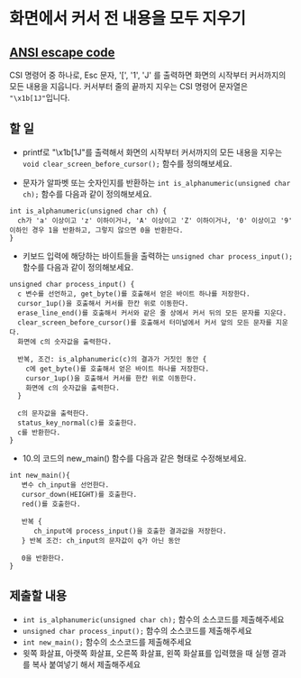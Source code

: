 # 화면에서 커서 전 내용을 모두 지우기

## [ANSI escape code](https://en.wikipedia.org/wiki/ANSI_escape_code)

CSI 명령어 중 하나로, Esc 문자, '[', '1', 'J' 를 출력하면 화면의 시작부터 커서까지의 모든 내용을 지웁니다. 
커서부터 줄의 끝까지 지우는 CSI 명령어 문자열은 `"\x1b[1J"`입니다.

## 할 일

* printf로 "\x1b[1J"를 출력해서 화면의 시작부터 커서까지의 모든 내용을 지우는 `void clear_screen_before_cursor();` 함수를 정의해보세요.

* 문자가 알파벳 또는 숫자인지를 반환하는 `int is_alphanumeric(unsigned char ch);` 함수를 다음과 같이 정의해보세요.

```
int is_alphanumeric(unsigned char ch) {
  ch가 'a' 이상이고 'z' 이하이거나, 'A' 이상이고 'Z' 이하이거나, '0' 이상이고 '9' 이하인 경우 1을 반환하고, 그렇지 않으면 0을 반환한다.
}
```

* 키보드 입력에 해당하는 바이트들을 출력하는 `unsigned char process_input();` 함수를 다음과 같이 정의해보세요.

```
unsigned char process_input() {
  c 변수를 선언하고, get_byte()를 호출해서 얻은 바이트 하나를 저장한다.
  cursor_1up()을 호출해서 커서를 한칸 위로 이동한다.
  erase_line_end()를 호출해서 커서와 같은 줄 상에서 커서 뒤의 모든 문자를 지운다.
  clear_screen_before_cursor()를 호출해서 터미널에서 커서 앞의 모든 문자를 지운다.
  화면에 c의 숫자값을 출력한다.

  반복, 조건: is_alphanumeric(c)의 결과가 거짓인 동안 {
    c에 get_byte()를 호출해서 얻은 바이트 하나를 저장한다. 
    cursor_1up()을 호출해서 커서를 한칸 위로 이동한다.
    화면에 c의 숫자값을 출력한다.
  }

  c의 문자값을 출력한다.
  status_key_normal(c)를 호출한다.
  c를 반환한다.
}
```


* 10.의 코드의 new_main() 함수를 다음과 같은 형태로 수정해보세요.

```
int new_main(){
   변수 ch_input을 선언한다. 
   cursor_down(HEIGHT)를 호출한다.
   red()를 호출한다. 

   반복 {
      ch_input에 process_input()을 호출한 결과값을 저장한다.
   } 반복 조건: ch_input의 문자값이 q가 아닌 동안

   0을 반환한다.
}
```

## 제출할 내용

* `int is_alphanumeric(unsigned char ch);` 함수의 소스코드를 제출해주세요
* `unsigned char process_input();` 함수의 소스코드를 제출해주세요
* `int new_main();` 함수의 소스코드를 제출해주세요
* 윗쪽 화살표, 아랫쪽 화살표, 오른쪽 화살표, 왼쪽 화살표를 입력했을 때 실행 결과를 복사 붙여넣기 해서 제출해주세요
